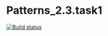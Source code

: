 # Patterns_2.3.task1
[![Build status](https://ci.appveyor.com/api/projects/status/v05r7lge53gtqp6h/branch/master?svg=true)](https://ci.appveyor.com/project/Rostiks52/patterns-2-3-task1/branch/master)
